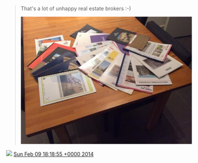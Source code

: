 > That's a lot of unhappy real estate brokers :\-\) 
> 
> ![](../../media/432579380523450370-BgDUp45CUAElmRb.jpg)

<img src="../../media/tweet.ico" width="12" /> [Sun Feb 09 18:18:55 +0000 2014](https://twitter.com/DromerDenker/status/432579380523450370)